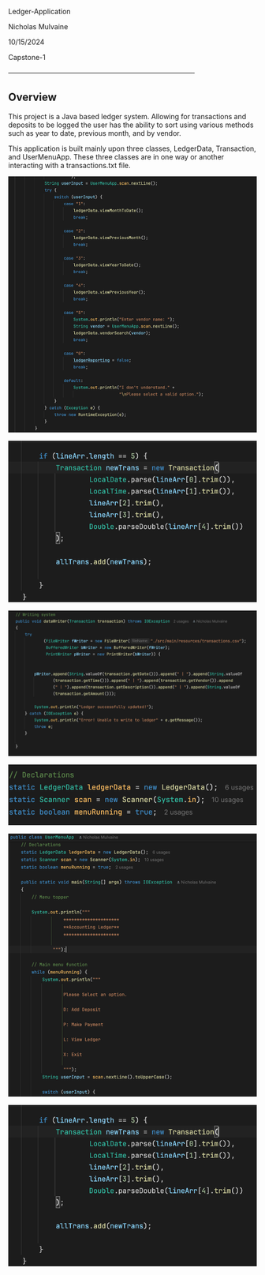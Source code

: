 Ledger-Application

Nicholas Mulvaine

10/15/2024

Capstone-1

———————————————————————————

## Overview ##

This project is a Java based ledger system. Allowing for transactions and deposits to be logged the user has the ability to sort using various methods such as year to date, previous month, and by vendor.

This application is built mainly upon three classes, LedgerData, Transaction, and UserMenuApp. These three classes are in one way or another interacting with a transactions.txt file.

![MenuApp Switch Statement](./src/main/resources/images/menuapp-switch.png)

![Parsing Statement](./src/main/resources/images/parsing.png)

![DataWriter to Append](./src/main/resources/images/dataWriter-append.png)

![Declarations Class Call](./src/main/resources/images/declarations-class-call.png)

![Opening Menu](./src/main/resources/images/opening-menu.png)

![Parsing](./src/main/resources/images/parsing.png)

